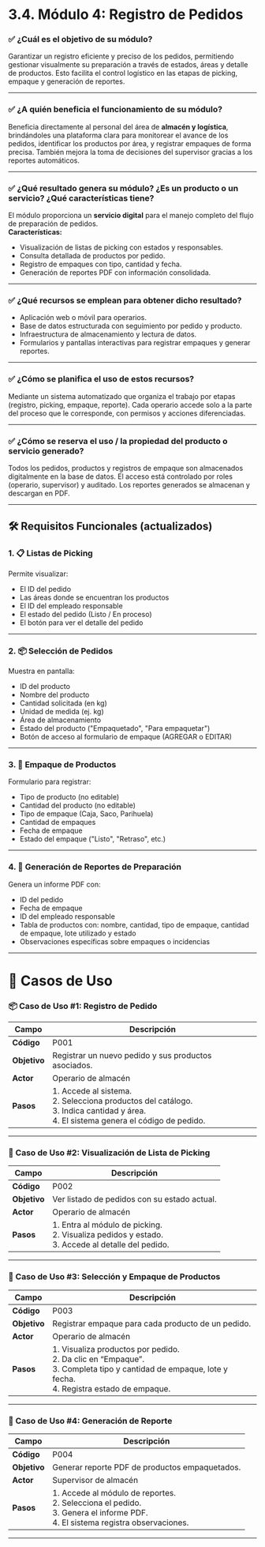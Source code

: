 # 3.4. Módulo 4: Registro de Pedidos

### ✅ ¿Cuál es el objetivo de su módulo?
Garantizar un registro eficiente y preciso de los pedidos, permitiendo gestionar visualmente su preparación a través de estados, áreas y detalle de productos. Esto facilita el control logístico en las etapas de picking, empaque y generación de reportes.

---

### ✅ ¿A quién beneficia el funcionamiento de su módulo?
Beneficia directamente al personal del área de **almacén y logística**, brindándoles una plataforma clara para monitorear el avance de los pedidos, identificar los productos por área, y registrar empaques de forma precisa. También mejora la toma de decisiones del supervisor gracias a los reportes automáticos.

---

### ✅ ¿Qué resultado genera su módulo? ¿Es un producto o un servicio? ¿Qué características tiene?
El módulo proporciona un **servicio digital** para el manejo completo del flujo de preparación de pedidos.  
**Características:**
- Visualización de listas de picking con estados y responsables.
- Consulta detallada de productos por pedido.
- Registro de empaques con tipo, cantidad y fecha.
- Generación de reportes PDF con información consolidada.

---

### ✅ ¿Qué recursos se emplean para obtener dicho resultado?
- Aplicación web o móvil para operarios.
- Base de datos estructurada con seguimiento por pedido y producto.
- Infraestructura de almacenamiento y lectura de datos.
- Formularios y pantallas interactivas para registrar empaques y generar reportes.

---

### ✅ ¿Cómo se planifica el uso de estos recursos?
Mediante un sistema automatizado que organiza el trabajo por etapas (registro, picking, empaque, reporte). Cada operario accede solo a la parte del proceso que le corresponde, con permisos y acciones diferenciadas.

---

### ✅ ¿Cómo se reserva el uso / la propiedad del producto o servicio generado?
Todos los pedidos, productos y registros de empaque son almacenados digitalmente en la base de datos. El acceso está controlado por roles (operario, supervisor) y auditado. Los reportes generados se almacenan y descargan en PDF.

---

## 🛠️ Requisitos Funcionales (actualizados)

### 1. 📋 Listas de Picking
Permite visualizar:
- El ID del pedido
- Las áreas donde se encuentran los productos
- El ID del empleado responsable
- El estado del pedido (Listo / En proceso)
- El botón para ver el detalle del pedido

---

### 2. 📦 Selección de Pedidos
Muestra en pantalla:
- ID del producto
- Nombre del producto
- Cantidad solicitada (en kg)
- Unidad de medida (ej. kg)
- Área de almacenamiento
- Estado del producto ("Empaquetado", "Para empaquetar")
- Botón de acceso al formulario de empaque (AGREGAR o EDITAR)

---

### 3. 🎁 Empaque de Productos
Formulario para registrar:
- Tipo de producto (no editable)
- Cantidad del producto (no editable)
- Tipo de empaque (Caja, Saco, Parihuela)
- Cantidad de empaques
- Fecha de empaque
- Estado del empaque ("Listo", "Retraso", etc.)

---

### 4. 🧾 Generación de Reportes de Preparación
Genera un informe PDF con:
- ID del pedido
- Fecha de empaque
- ID del empleado responsable
- Tabla de productos con: nombre, cantidad, tipo de empaque, cantidad de empaque, lote utilizado y estado
- Observaciones específicas sobre empaques o incidencias

---

# 🎯 Casos de Uso

### 📦 Caso de Uso #1: Registro de Pedido

| Campo            | Descripción |
|------------------|-------------|
| **Código**       | P001 |
| **Objetivo**     | Registrar un nuevo pedido y sus productos asociados. |
| **Actor**        | Operario de almacén |
| **Pasos**        | 1. Accede al sistema. <br> 2. Selecciona productos del catálogo. <br> 3. Indica cantidad y área. <br> 4. El sistema genera el código de pedido. |

---

### 📄 Caso de Uso #2: Visualización de Lista de Picking

| Campo            | Descripción |
|------------------|-------------|
| **Código**       | P002 |
| **Objetivo**     | Ver listado de pedidos con su estado actual. |
| **Actor**        | Operario de almacén |
| **Pasos**        | 1. Entra al módulo de picking. <br> 2. Visualiza pedidos y estado. <br> 3. Accede al detalle del pedido. |

---

### 🧺 Caso de Uso #3: Selección y Empaque de Productos

| Campo            | Descripción |
|------------------|-------------|
| **Código**       | P003 |
| **Objetivo**     | Registrar empaque para cada producto de un pedido. |
| **Actor**        | Operario de almacén |
| **Pasos**        | 1. Visualiza productos por pedido. <br> 2. Da clic en “Empaque”. <br> 3. Completa tipo y cantidad de empaque, lote y fecha. <br> 4. Registra estado de empaque. |

---

### 📝 Caso de Uso #4: Generación de Reporte

| Campo            | Descripción |
|------------------|-------------|
| **Código**       | P004 |
| **Objetivo**     | Generar reporte PDF de productos empaquetados. |
| **Actor**        | Supervisor de almacén |
| **Pasos**        | 1. Accede al módulo de reportes. <br> 2. Selecciona el pedido. <br> 3. Genera el informe PDF. <br> 4. El sistema registra observaciones. |

---

